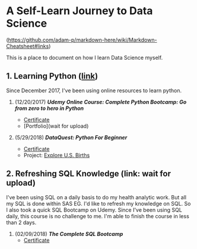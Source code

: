 # A Self-Learn Journey to Data Science
(https://github.com/adam-p/markdown-here/wiki/Markdown-Cheatsheet#links)

This is a place to document on how I learn Data Science myself.

## 1. Learning Python ([link](https://github.com/KarenJF/DataScience/tree/master/Learn_Python))
Since December 2017, I've been using online resources to learn python. 
1. (12/20/2017) **_Udemy Online Course: Complete Python Bootcamp: Go from zero to hero in Python_**
    - [Certificate](https://www.udemy.com/certificate/UC-5EIRXTI7/)
    - [Portfolio](wait for upload)
    
2. (5/29/2018) **_DataQuest: Python For Beginner_**
    - [Certificate](https://github.com/KarenJF/DataScience/blob/master/Learn_Python/Jiaqi_Fang_Python_Beginner_DataQuest.pdf)
    - Project: [Explore U.S. Births](https://github.com/KarenJF/DataScience/blob/master/Learn_Python/Explore_US_Births.ipynb)

## 2. Refreshing SQL Knowledge  (link: wait for upload)
I've been using SQL on a daily basis to do my health analytic work. But all my SQL is done within SAS EG. I'd like to refresh my knowledge on SQL. So I also took a quick SQL Bootcamp on Udemy. Since I've been using SQL daily, this course is no challenge to me. I'm able to finish the course in less than 2 days.
1. (02/09/2018) **_The Complete SQL Bootcamp_**
    - [Certificate](https://www.udemy.com/certificate/UC-QYNIOPI2/)
